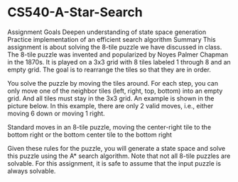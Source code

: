 # CS540-A-Star-Search

Assignment Goals
Deepen understanding of state space generation
Practice implementation of an efficient search algorithm
Summary
This assignment is about solving the 8-tile puzzle we have discussed in class. The 8-tile puzzle was invented and popularized by Noyes Palmer Chapman in the 1870s. It is played on a 3x3 grid with 8 tiles labeled 1 through 8 and an empty grid. The goal is to rearrange the tiles so that they are in order.

You solve the puzzle by moving the tiles around. For each step, you can only move one of the neighbor tiles (left, right, top, bottom) into an empty grid. And all tiles must stay in the 3x3 grid. An example is shown in the picture below. In this example, there are only 2 valid moves, i.e., either moving 6 down or moving 1 right.

Standard moves in an 8-tile puzzle, moving the center-right tile to the bottom right or the bottom center tile to the bottom right 

Given these rules for the puzzle, you will generate a state space and solve this puzzle using the A* search algorithm. Note that not all 8-tile puzzles are solvable. For this assignment, it is safe to assume that the input puzzle is always solvable.
